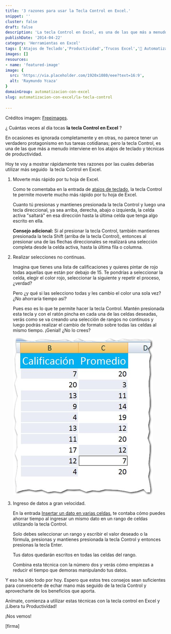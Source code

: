 ```yaml
---
title: '3 razones para usar la Tecla Control en Excel.'
snippet: ''
cluster: false
draft: false 
description: 'La tecla Control en Excel, es una de las que más a menudo interviene en los atajos de teclado y técnicas de productividad.'
publishDate: '2014-04-22'
category: 'Herramientas en Excel'
tags: ['Atajos de Teclado','Productividad','Trucos Excel','🤖 Automatización con Excel']
images: []
resources: 
- name: 'featured-image'
image: {
  src: 'https://via.placeholder.com/1920x1080/eee?text=16:9',
  alt: 'Raymundo Ycaza'
}
domainGroup: automatizacion-con-excel
slug: automatizacion-con-excel/la-tecla-control

---
```


Créditos imagen: [Freeimages](http://www.freeimages.com/photo/176068 "Freeimages").

¿ Cuántas veces al día tocas **la tecla Control en Excel** ?

En ocasiones es ignorada completamente y en otras, no parece tener un verdadero protagonismo en tus tareas cotidianas; pero la tecla Control, es una de las que más a menudo interviene en los atajos de teclado y técnicas de productividad.

Hoy te voy a mostrar rápidamente tres razones por las cuales deberías utilizar más seguido  la tecla Control en Excel.

1. Moverte más rápido por tu hoja de Excel.
    
    Como te comentaba en la entrada de [atajos de teclado](http://raymundo.me/5), la tecla Control te permite moverte mucho más rápido por tu hoja de Excel.
    
    Cuanto tú presionas y mantienes presionada la tecla Control y luego una tecla direccional, ya sea arriba, derecha, abajo o izquierda, la celda activa "saltará" en esa dirección hasta la última celda que tenga algo escrito en ella.
    
    **Consejo adicional:** Si al presionar la tecla Control, también mantienes presionada la tecla Shift (arriba de la tecla Control), entonces al presionar una de las flechas direccionales se realizará una selección completa desde la celda activa, hasta la última fila o columna.
2. Realizar selecciones no continuas.
    
    Imagina que tienes una lista de calificaciones y quieres pintar de rojo todas aquellas que están por debajo de 15. Te pondrías a seleccionar la celda, elegir el color rojo, seleccionar la siguiente y repetir el proceso, ¿verdad?
    
    Pero ¿y qué si las selecciono todas y les cambio el color una sola vez? ¿No ahorraría tiempo así?
    
    Pues eso es lo que te permite hacer la tecla Control. Mantén presionada esta tecla y con el ratón pincha en cada una de las celdas deseadas, verás como se va creando una selección de rangos no continuos y luego podrás realizar el cambio de formato sobre todas las celdas al mismo tiempo. ¡Genial! ¿No lo crees?
    
    [![la-tecla-control](images/seleccion-con-tecla-control-en-excel1.jpg)](http://raymundoycaza.com/wp-content/uploads/seleccion-con-tecla-control-en-excel1.jpg)
3. Ingreso de datos a gran velocidad.
    
    En la entrada [Insertar un dato en varias celdas](http://raymundo.me/w), te contaba cómo puedes ahorrar tiempo al ingresar un mismo dato en un rango de celdas utilizando la tecla Control.
    
    Solo debes seleccionar un rango y escribir el valor deseado o la fórmula, presionas y mantienes presionada la tecla Control y entonces presionas la tecla Enter.
    
    Tus datos quedarán escritos en todas las celdas del rango.
    
    Combina esta técnica con la número dos y verás cómo empiezas a reducir el tiempo que demoras manipulando tus datos.

Y eso ha sido todo por hoy. Espero que estos tres consejos sean suficientes para convencerte de echar mano más seguido de la tecla Control y aprovecharte de los beneficios que aporta.

Anímate, comienza a utilizar estas técnicas con la tecla control en Excel y ¡Libera tu Productividad!

¡Nos vemos!

\[firma\]
